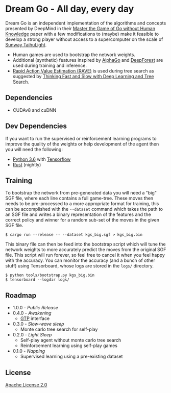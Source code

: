 # Dream Go - All day, every day
Dream Go is an independent implementation of the algorithms and concepts presented by DeepMind in their [Master the Game of Go without Human Knowledge](https://deepmind.com/documents/119/agz_unformatted_nature.pdf) paper with a few modifications to (maybe) make it feasible to develop a strong player without access to a supercomputer on the scale of [Sunway TaihuLight](https://en.wikipedia.org/wiki/Sunway_TaihuLight).

* Human games are used to bootstrap the network weights.
* Additional (synthetic) features inspired by [AlphaGo](https://storage.googleapis.com/deepmind-media/alphago/AlphaGoNaturePaper.pdf) and [DeepForest](https://arxiv.org/pdf/1511.06410.pdf) are used during training and inference.
* [Rapid Action Value Estimation (RAVE)](http://www.machinelearning.org/proceedings/icml2007/papers/387.pdf) is used during tree search as suggested by [Thinking Fast and Slow with Deep Learning and Tree Search](https://arxiv.org/pdf/1705.08439.pdf).

## Dependencies
* CUDAv8 and cuDNN

## Dev Dependencies
If you want to run the supervised or reinforcement learning programs to improve the quality of the weights or help development of the agent then you will need the following:

* [Python 3.6](https://www.python.org/) with [Tensorflow](https://tensorflow.org/)
* [Rust](https://www.rust-lang.org) (nightly)

## Training
To bootstrap the network from pre-generated data you will need a "big" SGF file, where each line contains a full game-tree. These moves then needs to be pre-processed to a more appropriate format for training, this can be accomplished with the `--dataset` command which takes the path to an SGF file and writes a binary representation of the features and the correct policy and winner for a random sub-set of the moves in the given SGF file.

```
$ cargo run --release -- --dataset kgs_big.sgf > kgs_big.bin
```

This binary file can then be feed into the bootstrap script which will tune the network weights to more accurately predict the moves from the original SGF file. This script will run forever, so feel free to cancel it when you feel happy with the accuracy. You can monitor the accuracy (and a bunch of other stuff) using Tensorboard, whose logs are stored in the `logs/` directory.

```
$ python tools/bootstrap.py kgs_big.bin
$ tensorboard --logdir logs/
```

## Roadmap
* 1.0.0 - _Public Release_
* 0.4.0 - _Awakening_
  * [GTP](http://www.lysator.liu.se/~gunnar/gtp/) interface
* 0.3.0 - _Slow-wave sleep_
  * Monte carlo tree search for self-play
* 0.2.0 - _Light Sleep_
  * Self-play agent without monte carlo tree search
  * Reinforcement learning using self-play games
* 0.1.0 - _Napping_
  * Supervised learning using a pre-existing dataset

## License
[Apache License 2.0](LICENSE)
